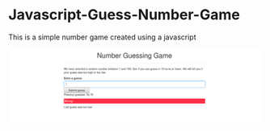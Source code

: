 # Javascript-Guess-Number-Game
This is a simple number game created using a javascript
<p align="center"><img src="https://github.com/henrymbuguak/Javascript-Guess-Number-Game/blob/master/guessnumber.png"></p>
